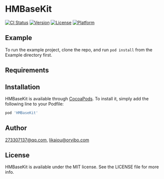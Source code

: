 # HMBaseKit

[![CI Status](https://img.shields.io/travis/273307137@qq.com/HMBaseKit.svg?style=flat)](https://travis-ci.org/273307137@qq.com/HMBaseKit)
[![Version](https://img.shields.io/cocoapods/v/HMBaseKit.svg?style=flat)](https://cocoapods.org/pods/HMBaseKit)
[![License](https://img.shields.io/cocoapods/l/HMBaseKit.svg?style=flat)](https://cocoapods.org/pods/HMBaseKit)
[![Platform](https://img.shields.io/cocoapods/p/HMBaseKit.svg?style=flat)](https://cocoapods.org/pods/HMBaseKit)

## Example

To run the example project, clone the repo, and run `pod install` from the Example directory first.

## Requirements

## Installation

HMBaseKit is available through [CocoaPods](https://cocoapods.org). To install
it, simply add the following line to your Podfile:

```ruby
pod 'HMBaseKit'
```

## Author

273307137@qq.com, likaiou@orvibo.com

## License

HMBaseKit is available under the MIT license. See the LICENSE file for more info.
